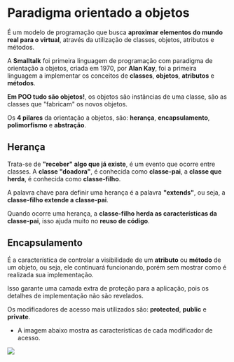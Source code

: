 # Paradigma orientado a objetos

É um modelo de programação que busca **aproximar elementos do mundo real para o virtual**, através da utilização de classes, objetos, atributos e métodos.

A **Smalltalk** foi primeira linguagem de programação com paradigma de orientação a objetos, criada em 1970, por **Alan Kay**, foi a primeira linguagem a implementar os conceitos de **classes**, **objetos**, **atributos** e **métodos**.

**Em POO tudo são objetos!**, os objetos são instâncias de uma classe, são as classes que "fabricam" os novos objetos.

Os **4 pilares** da orientação a objetos, são: **herança**, **encapsulamento**, **polimorfismo** e **abstração**.

## Herança

Trata-se de **"receber" algo que já existe**, é um evento que ocorre entre classes. A **classe "doadora"**, é conhecida como **classe-pai**, a **classe que herda**, é conhecida como **classe-filho**.

A palavra chave para definir uma herança é a palavra **"extends"**, ou seja, a **classe-filho extende a classe-pai**.

Quando ocorre uma herança, a **classe-filho herda as características da classe-pai**, isso ajuda muito no **reuso de código**.

## Encapsulamento

É a característica de controlar a visibilidade de um **atributo** ou **método** de um objeto, ou seja, ele continuará funcionando, porém sem mostrar como é realizada sua implementação.

Isso garante uma camada extra de proteção para a aplicação, pois os detalhes de implementação não são revelados.

Os modificadores de acesso mais utilizados são: **protected**, **public** e **private**.

- A imagem abaixo mostra as características de cada modificador de acesso.

<img src="https://iq.opengenus.org/content/images/2020/04/java-opengenus.jpg" />
